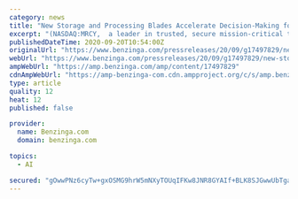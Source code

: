 ```yaml
---
category: news
title: "New Storage and Processing Blades Accelerate Decision-Making for Big Data, 5G Communications and Artificial Intelligence"
excerpt: "(NASDAQ:MRCY,  a leader in trusted, secure mission-critical technologies for aerospace and defense, today announced the new HDC-U.2 High Density Compute and HDS8R storage blades, uniquely combining both storage and compute capabilities into single-blade Enterprise & Datacenter SSD Form Factors (EDSFF) so customers can minimize their overall computing footprint without sacrificing storage capacity or computing speed."
publishedDateTime: 2020-09-20T10:54:00Z
originalUrl: "https://www.benzinga.com/pressreleases/20/09/g17497829/new-storage-and-processing-blades-accelerate-decision-making-for-big-data-5g-communications-and-ar"
webUrl: "https://www.benzinga.com/pressreleases/20/09/g17497829/new-storage-and-processing-blades-accelerate-decision-making-for-big-data-5g-communications-and-ar"
ampWebUrl: "https://amp.benzinga.com/amp/content/17497829"
cdnAmpWebUrl: "https://amp-benzinga-com.cdn.ampproject.org/c/s/amp.benzinga.com/amp/content/17497829"
type: article
quality: 12
heat: 12
published: false

provider:
  name: Benzinga.com
  domain: benzinga.com

topics:
  - AI

secured: "gOwwPNz6cyTw+gxOSMG9hrW5mNXyTOUqIFKw8JNR8GYAIf+BLK8SJGwwUbTgaNJId4ikbGKKsf3ffqCRSMeAFwVeH+qh0zC/nYRa9DOI2+mn9PZ0OraJ02d7Cqwkse75ZPWTZ1mTZnzYtNkh9I7SEIgkdTkw8XT1Do2oC1PvDp13cZKtd2jNALJlqp3hOdzR9rpTqFu4nNGoFDATP/Lqu58D0saC3y+lWBkjDRyfNSJXtRxcGtf9gLBpObV9GSsJaPy8B9bwsQoZqBAUYiTg9IviEThLQI+mtR69zd08qrWGzsh8qSA2y08tGIj9PFGOtWbCyGkq+fp2rkEv0L6YkpnyhbqBCOAl2/QFV73sXaI=;hSwIV0t9YIdE/rGkuANE3g=="
---
```


